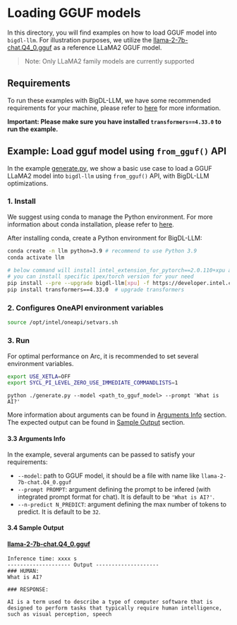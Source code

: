 # Loading GGUF models
In this directory, you will find examples on how to load GGUF model into `bigdl-llm`. For illustration purposes, we utilize the [llama-2-7b-chat.Q4_0.gguf](https://huggingface.co/TheBloke/Llama-2-7B-Chat-GGUF/tree/main) as a reference LLaMA2 GGUF model.
>Note: Only LLaMA2 family models are currently supported

## Requirements
To run these examples with BigDL-LLM, we have some recommended requirements for your machine, please refer to [here](../../../README.md#system-support) for more information.

**Important: Please make sure you have installed `transformers==4.33.0` to run the example.**

## Example: Load gguf model using `from_gguf()` API
In the example [generate.py](./generate.py), we show a basic use case to load a GGUF LLaMA2 model into `bigdl-llm` using `from_gguf()` API, with BigDL-LLM optimizations.

### 1. Install
We suggest using conda to manage the Python environment. For more information about conda installation, please refer to [here](https://docs.conda.io/en/latest/miniconda.html#).

After installing conda, create a Python environment for BigDL-LLM:
```bash
conda create -n llm python=3.9 # recommend to use Python 3.9
conda activate llm

# below command will install intel_extension_for_pytorch==2.0.110+xpu as default
# you can install specific ipex/torch version for your need
pip install --pre --upgrade bigdl-llm[xpu] -f https://developer.intel.com/ipex-whl-stable-xpu
pip install transformers==4.33.0  # upgrade transformers
```

### 2. Configures OneAPI environment variables
```bash
source /opt/intel/oneapi/setvars.sh
```

### 3. Run

For optimal performance on Arc, it is recommended to set several environment variables.

```bash
export USE_XETLA=OFF
export SYCL_PI_LEVEL_ZERO_USE_IMMEDIATE_COMMANDLISTS=1
```

```
python ./generate.py --model <path_to_gguf_model> --prompt 'What is AI?'
```

More information about arguments can be found in [Arguments Info](#33-arguments-info) section. The expected output can be found in [Sample Output](#34-sample-output) section.

#### 3.3 Arguments Info
In the example, several arguments can be passed to satisfy your requirements:

- `--model`: path to GGUF model, it should be a file with name like `llama-2-7b-chat.Q4_0.gguf`
- `--prompt PROMPT`: argument defining the prompt to be infered (with integrated prompt format for chat). It is default to be `'What is AI?'`.
- `--n-predict N_PREDICT`: argument defining the max number of tokens to predict. It is default to be `32`.

#### 3.4 Sample Output
#### [llama-2-7b-chat.Q4_0.gguf](https://huggingface.co/TheBloke/Llama-2-7B-Chat-GGUF/tree/main)
```log
Inference time: xxxx s
-------------------- Output --------------------
### HUMAN:
What is AI?

### RESPONSE:

AI is a term used to describe a type of computer software that is designed to perform tasks that typically require human intelligence, such as visual perception, speech
```
